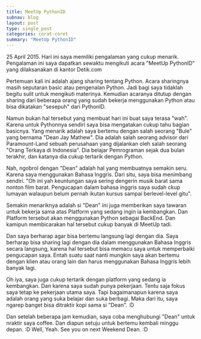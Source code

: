 ```yaml
---
title: MeetUp PythonID
subnav: blog
layout: post
type: single_post
categories: corat-coret
summary: "MeetUp PythonID"
---
```

25 April 2015. Hari ini saya memiliki pengalaman yang cukup menarik. Pengalaman ini saya dapatkan sewaktu mengikuti acara "MeetUp PythonID" yang dilaksanakan di kantor Detik.com

Pertemuan kali ini adalah ajang sharing tentang Python. Acara sharingnya masih seputaran basic atau pengenalan Python. Jadi bagi saya tidaklah begitu sulit untuk mengikuti materinya. Kemudian acaranya ditutup dengan sharing dari beberapa orang yang sudah bekerja menggunakan Python atau bisa dikatakan "sesepuh" dari PythonID.

Namun bukan hal tersebut yang membuat hari ini buat saya terasa "wah". Karena untuk Pythonnya sendiri saya bisa mengatakan cukup tahu bagian basicnya. Yang menarik adalah saya bertemu dengan salah seorang "Bule" yang bernama "Dean Jay Mathew". Dia adalah salah seorang advisor dari Paramount-Land sebuah perusahaan yang dijalankan oleh salah seorang "Orang Terkaya di Indonesia". Dia belajar Pemrograman sejak dua bulan terakhir, dan katanya dia cukup tertarik dengan Python.

Nah, ngobrol dengan "Dean" adalah hal yang membuatnya semakin seru. Karena saya menggunakan Bahasa Inggris. Dari situ, saya bisa menimbang sendiri. "Oh ini yah keuntungan saya sering dengerin musik barat sama nonton film barat. Pengucapan dalam bahasa inggris saya sudah ckup lumayan walaupun belum pernah ikutan kursus sampai berlevel-level gitu".

Semakin menariknya adalah si "Dean" ini juga memberikan saya tawaran untuk bekerja sama atas Platform yang sedang ingin ia kembangkan. Dan Platform tersebut akan menggunakan Python sebagai BackEnd. Dan kamipun membicarakan hal tersebut cukup banyak di MeetUp tadi.

Dan saya berharap agar bisa bertemu langsung lagi dengan dia. Saya berharap bisa sharing lagi dengan dia dalam menggunakan Bahasa Inggris secara langsung, karena hal tersebut bisa memacu saya untuk memperbaiki pengucapan saya. Entah suatu saat nanti mungkin saya akan bertemu dengan klien atau orang lain dan harus menggunakan Bahasa Inggris lebih banyak lagi.

Oh iya, saya juga cukup tertarik dengan platform yang sedang ia kembangkan. Dan karena saya sudah punya pekerjaan. Tentu saja fokus saya tetap ke pekerjaan utama saya. Tapi bagaimanapun karena saya adalah orang yang suka belajar dan suka berbagi. Maka dari itu, saya ngarep banget bisa ditraktir kopi sama si "Dean". :D

Dan setelah beberapa jam kemudian, saya coba menghubungi "Dean" untuk nraktir saya coffee. Dan diapun setuju untuk bertemu kembali minggu depan. :D
Well, Yeah. See you on next Weekend Dean. :D
